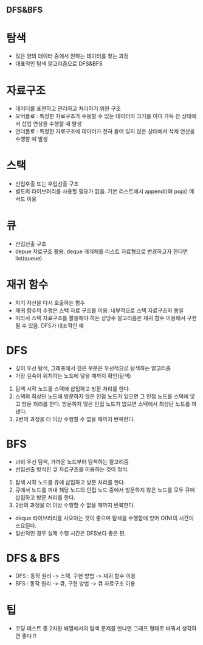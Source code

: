 ## DFS&BFS

 # 탐색
 - 많은 양의 데이터 중에서 원하는 데이터를 찾는 과정
 - 대표적인 탐색 알고리즘으로 DFS&BFS

 # 자료구조
 - 데이터를 표현하고 관리하고 처리하기 위한 구조
 - 오버플로 : 특정한 자료구조가 수용할 수 있는 데이터의 크기를 이미 가득 찬 상태에서 삽입 연상을 수행할 때 발생
 - 언더플로 : 특정한 자료구조에 데이터가 전혀 들어 있지 않은 상태에서 삭제 연산을 수행할 때 발생

 # 스택
 - 선입후출 또는 후입선출 구조
 - 별도의 라이브러리를 사용할 필요가 없음. 기본 리스트에서 append()와 pop() 메서드 이용

 # 큐
 - 선입선출 구조
 - depue 자료구조 활용. deque 개개체를 리스트 자료형으로 변경하고자 한다면 list(queue)

 # 재귀 함수
 - 자기 자신을 다시 호출하는 함수
 - 재귀 함수의 수행은 스택 자료 구조를 이용. 내부적으로 스택 자료구조와 동일
 - 따라서 스택 자료구조를 활용해야 하는 상당수 알고리즘은 재귀 함수 이용해서 구현될 수 있음. DFS가 대표적인 예

 # DFS
 - 깊이 우선 탐색, 그래프에서 깊은 부분은 우선적으로 탐색하는 알고리즘
 - 가장 깊숙이 위치하는 노드에 닿을 때까지 확인(탐색)
 1. 탐색 시작 노드를 스택에 삽입하고 방문 처리를 한다.
 2. 스택의 최상단 노드에 방문하지 않은 인접 노드가 있으면 그 인접 노드를 스택에 넣고 방문 처리를 한다.
 방문하지 않은 인접 노드가 없으면 스택에서 최상단 노드를 꺼낸다.
 3. 2번의 과정을 더 이상 수행할 수 없을 때까지 반복한다.

 # BFS
 - 너비 우선 탐색, 가까운 노드부터 탐색하는 알고리즘
 - 선입선출 방식인 큐 자료구조를 이용하는 것이 정석. 
 1. 탐색 시작 노드를 큐에 삽입하고 방문 처리를 한다.
 2. 큐에서 노드를 꺼내 해당 노드의 인접 노드 중에서 방문하지 않은 노드를 모두 큐에 삽입하고 방문 처리를 한다.
 3. 2번의 과정을 더 이상 수행할 수 없을 때까지 반복한다.
 - deque 라이브러리를 사요아는 것이 좋으며 탐색을 수행함에 있어 O(N)의 시간이 소요된다.
 - 일반적인 경우 실제 수행 시간은 DFS보다 좋은 편.

 # DFS & BFS
 - DFS : 동작 원리 -> 스택, 구현 방법 -> 재귀 함수 이용 
 - BFS : 동작 원리 -> 큐, 구현 방법 -> 큐 자료구조 이용

 # 팁
 - 코딩 테스트 중 2차원 배열에서의 탐색 문제를 만나면 그래프 형태로 바꿔서 생각하면 좋다 !!







